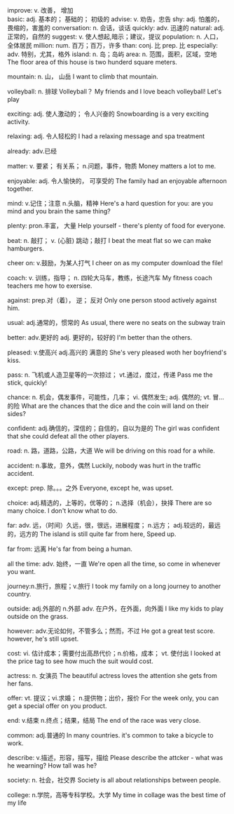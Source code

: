 improve: v. 改善， 增加  
basic: adj. 基本的； 基础的； 初级的
advise: v. 劝告，忠告
shy: adj. 怕羞的，畏缩的，害羞的
conversation: n. 会话，谈话
quickly: adv. 迅速的
natural: adj. 正常的，自然的
suggest: v. 使人想起,暗示；建议，提议
population: n. 人口， 全体居民
million: num. 百万；百万，许多
than: conj. 比      prep. 比
especially: adv. 特别，尤其，格外
island: n. 岛；岛屿
area: n. 范围，面积，区域，空地
    The floor area of this house is two hunderd square meters.

mountain: n. 山， 山岳
    I want to climb that mountain.

volleyball: n. 排球
    Volleyball？ My friends and I love beach volleyball! Let's play

exciting: adj. 使人激动的； 令人兴奋的
    Snowboarding is a very exciting activity.

relaxing: adj. 令人轻松的
    I had a relaxing message and spa treatment

already: adv.已经

matter: v. 要紧； 有关系； n.问题，事件，物质
    Money matters a lot to me.

enjoyable: adj. 令人愉快的， 可享受的
    The family had an enjoyable afternoon together.

mind: v.记住；注意  n.头脑，精神
    Here's a hard question for you: are you mind and you brain the same thing?

plenty: pron.丰富， 大量
    Help yourself - there's plenty of food for everyone.

beat: n. 敲打； v. (心脏) 跳动；敲打
    I beat the meat flat so we can make hamburgers.

cheer on: v.鼓励，为某人打气
    I cheer on as my computer download the file!

coach: v. 训练，指导； n. 四轮大马车，教练，长途汽车
    My fitness coach teachers me how to exersise.

against: prep.对（着）， 逆； 反对
    Only one person stood actively against him.

usual: adj.通常的，惯常的
    As usual, there were no seats on the subway train

better: adv.更好的 adj. 更好的，较好的
    I'm better than the others.

pleased: v.使高兴 adj.高兴的 满意的
    She's very pleased woth her boyfriend's kiss.

pass: n. 飞机或人造卫星等的一次掠过； vt.通过，度过，传递
    Pass me the stick, quickly!

chance: n. 机会，偶发事件，可能性，几率； vi. 偶然发生; adj. 偶然的; vt. 冒...的险
    What are the chances that the dice and the coin will land on their sides?

confident:  adj.确信的，深信的；自信的，自以为是的
    The girl was confident that she could defeat all the other players.

road: n. 路，道路，公路，大道
    We will be driving on this road for a while.

accident: n.事故，意外，偶然
    Luckily, nobody was hurt in the traffic accident.

except: prep. 除。。。之外
    Everyone, except he, was upset.

choice: adj.精选的，上等的，优等的； n.选择（机会），抉择
    There are so many choice. I don't know what to do.

far: adv. 远，（时间）久远，很，很远，进展程度； n.远方； adj.较远的，最远的，远方的
    The island is still quite far from here, Speed up.

far from: 远离
    He's far from being a human.

all the time: adv. 始终，一直
    We're open all the time, so come in whenever you want.

journey:n.旅行，旅程；v.旅行
    I took my family on a long journey to another country.

outside: adj.外部的 n.外部 adv. 在户外，在外面，向外面
    I like my kids to play outside on the grass.

however: adv.无论如何，不管多么；然而，不过
    He got a great test score. however, he's still upset.

cost: vi. 估计成本；需要付出高昂代价；n.价格，成本； vt. 使付出
    I looked at the price tag to see how much the suit would cost.

actress: n. 女演员
    The beautiful actress loves the attention she gets from her fans.

offer: vt. 提议；vi.求婚； n.提供物；出价，报价
    For the week only, you can get a special offer on you product.

end: v.结束  n.终点；结果，结局
    The end of the race was very close.

common: adj.普通的
    In many countries. it's common to take a bicycle to work.

describe: v.描述，形容，描写，描绘
    Please describe the attcker - what was he wearning? How tall was he?

society:    n. 社会，社交界
    Society is all about relationships between people.

college: n.学院，高等专科学校。大学
    My time in collage was the best time of my life
    